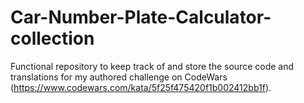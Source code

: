 # Car-Number-Plate-Calculator-collection
Functional repository to keep track of and store the source code and translations for my authored challenge on CodeWars (https://www.codewars.com/kata/5f25f475420f1b002412bb1f).
